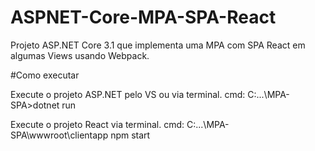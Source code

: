 # ASPNET-Core-MPA-SPA-React

Projeto ASP.NET Core 3.1 que implementa uma MPA com SPA React em algumas Views usando Webpack.

#Como executar

Execute o projeto ASP.NET pelo VS ou via terminal.
cmd: C:\...\MPA-SPA>dotnet run

Execute o projeto React via terminal.
cmd: C:\...\MPA-SPA\wwwroot\clientapp npm start
